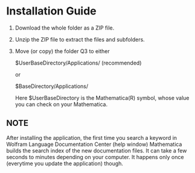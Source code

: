 # Installation Guide

1. Download the whole folder as a ZIP file.

2. Unzip the ZIP file to extract the files and subfolders.

3. Move (or copy) the folder Q3 to either

   $UserBaseDirectory/Applications/ (recommended)

   or

   $BaseDirectory/Applications/

   Here $UserBaseDirectory is the Mathematica(R) symbol, whose value you can check on your Mathematica.

## NOTE

After installing the application, the first time you search a keyword in Wolfram Language Documentation Center (help window) Mathematica builds the search index of the new documentation files. It can take a few seconds to minutes depending on your computer. It happens only once (everytime you update the application) though.
